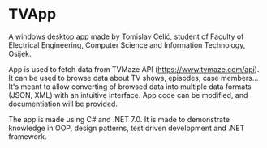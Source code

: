 # TVApp

A windows desktop app made by Tomislav Celić, student of Faculty of Electrical Engineering, Computer Science and Information Technology, Osijek.

App is used to fetch data from TVMaze API (https://www.tvmaze.com/api). It can be used to browse data about TV shows, episodes, case members... It's meant to allow converting of browsed data into multiple data formats (JSON, XML) with an intuitive interface. App code can be modified, and documentiation will be provided.

The app is made using C# and .NET 7.0. It is made to demonstrate knowledge in OOP, design patterns, test driven development and .NET framework. 

